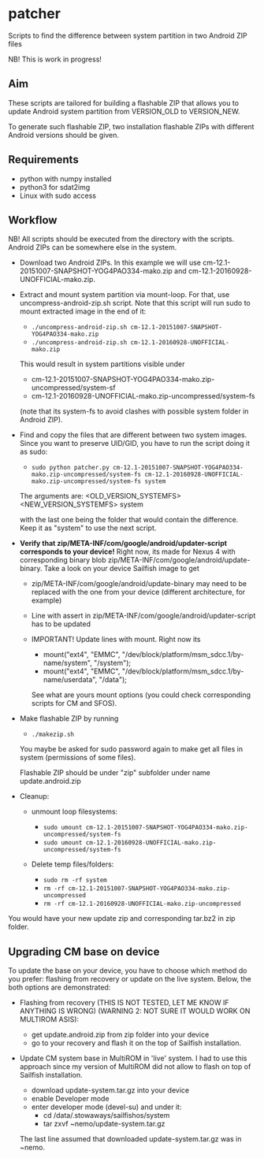 # patcher
Scripts to find the difference between system partition in two Android ZIP files

NB! This is work in progress!

## Aim

These scripts are tailored for building a flashable ZIP that allows
you to update Android system partition from VERSION_OLD to
VERSION_NEW.

To generate such flashable ZIP, two installation flashable ZIPs with
different Android versions should be given.

## Requirements

* python with numpy installed
* python3 for sdat2img
* Linux with sudo access


## Workflow

NB! All scripts should be executed from the directory with the
scripts. Android ZIPs can be somewhere else in the system.

* Download two Android ZIPs. In this example we will use
  cm-12.1-20151007-SNAPSHOT-YOG4PAO334-mako.zip and
  cm-12.1-20160928-UNOFFICIAL-mako.zip.

* Extract and mount system partition via mount-loop. For that, use
  uncompress-android-zip.sh script. Note that this script will run
  sudo to mount extracted image in the end of it:

  * `./uncompress-android-zip.sh cm-12.1-20151007-SNAPSHOT-YOG4PAO334-mako.zip`
  * `./uncompress-android-zip.sh cm-12.1-20160928-UNOFFICIAL-mako.zip`

  This would result in system partitions visible under
  
  * cm-12.1-20151007-SNAPSHOT-YOG4PAO334-mako.zip-uncompressed/system-sf
  * cm-12.1-20160928-UNOFFICIAL-mako.zip-uncompressed/system-fs

  (note that its system-fs to avoid clashes with possible system
  folder in Android ZIP).

* Find and copy the files that are different between two system
  images. Since you want to preserve UID/GID, you have to run the
  script doing it as sudo:

  * `sudo python patcher.py cm-12.1-20151007-SNAPSHOT-YOG4PAO334-mako.zip-uncompressed/system-fs cm-12.1-20160928-UNOFFICIAL-mako.zip-uncompressed/system-fs system`

  The arguments are: <OLD_VERSION_SYSTEMFS> <NEW_VERSION_SYSTEMFS> system

  with the last one being the folder that would contain the
  difference. Keep it as "system" to use the next script.

* **Verify that zip/META-INF/com/google/android/updater-script
  corresponds to your device!** Right now, its made for Nexus 4 with
  corresponding binary blob
  zip/META-INF/com/google/android/update-binary. Take a look on your
  device Sailfish image to get 

  * zip/META-INF/com/google/android/update-binary may need to be replaced
    with the one from your device (different architecture, for example)

  * Line with assert in zip/META-INF/com/google/android/updater-script
    has to be updated

  * IMPORTANT! Update lines with mount. Right now its

    * mount("ext4", "EMMC", "/dev/block/platform/msm_sdcc.1/by-name/system", "/system");
    * mount("ext4", "EMMC", "/dev/block/platform/msm_sdcc.1/by-name/userdata", "/data");

    See what are yours mount options (you could check corresponding
    scripts for CM and SFOS).


* Make flashable ZIP by running

  * `./makezip.sh`

  You maybe be asked for sudo password again to make get all
  files in system (permissions of some files).

  Flashable ZIP should be under "zip" subfolder under name update.android.zip

* Cleanup:

  * unmount loop filesystems:
    * `sudo umount cm-12.1-20151007-SNAPSHOT-YOG4PAO334-mako.zip-uncompressed/system-fs`
    * `sudo umount cm-12.1-20160928-UNOFFICIAL-mako.zip-uncompressed/system-fs`

  * Delete temp files/folders:
    * `sudo rm -rf system`
    * `rm -rf cm-12.1-20151007-SNAPSHOT-YOG4PAO334-mako.zip-uncompressed`
    * `rm -rf cm-12.1-20160928-UNOFFICIAL-mako.zip-uncompressed`

 You would have your new update zip and corresponding tar.bz2 in zip
 folder.
  
  
## Upgrading CM base on device

To update the base on your device, you have to choose which method do
you prefer: flashing from recovery or update on the live
system. Below, the both options are demonstrated:

* Flashing from recovery (THIS IS NOT TESTED, LET ME KNOW IF ANYTHING
  IS WRONG) (WARNING 2: NOT SURE IT WOULD WORK ON MULTIROM ASIS):
  
  * get update.android.zip from zip folder into your device
  * go to your recovery and flash it on the top of Sailfish
    installation.


* Update CM system base in MultiROM in 'live' system. I had to use
  this approach since my version of MultiROM did not allow to flash on
  top of Sailfish installation. 

	* download update-system.tar.gz into your device
	* enable Developer mode
	* enter developer mode (devel-su) and under it:
	  * cd /data/.stowaways/sailfishos/system
	  * tar zxvf ~nemo/update-system.tar.gz

	The last line assumed that downloaded update-system.tar.gz was in
    ~nemo.
